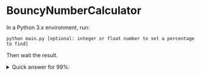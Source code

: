 # BouncyNumberCalculator
In a Python 3.x environment, run:
```
python main.py [optional: integer or float number to set a percentage to find]
```
Then wait the result.

<details>
    <summary>Quick answer for 99%:</summary>
    Last Bouncy Number Verified: 107290600
    Amount of Bouncy Numbers: 106217694
    Proportion of Bouncy Numbers: 0.99
</details>